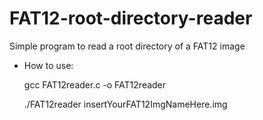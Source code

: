 # FAT12-root-directory-reader
Simple program to read a root directory of a FAT12 image

* How to use:

  gcc FAT12reader.c -o FAT12reader
  
  ./FAT12reader insertYourFAT12ImgNameHere.img
